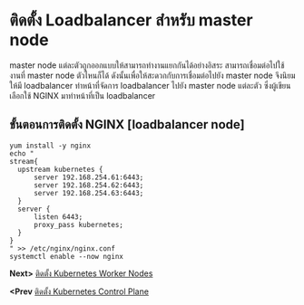 # ติดตั้ง Loadbalancer สำหรับ master node
master node แต่ละตัวถูกออกแบบให้สามารถทำงานแยกกันได้อย่างอิสระ สามารถเชื่อมต่อไปใช้งานที่ master node ตัวไหนก็ได้ ดังนั้นเพื่อให้สะดวกกับการเชื่อมต่อไปยัง master node จึงนิยมให้มี loadbalancer ทำหน้าที่จัดการ loadbalancer ไปยัง master node แต่ละตัว ซึ่งผู้เขียนเลือกใช้ NGINX มาทำหน้าที่เป็น loadbalancer

## ขั้นตอนการติดตั้ง NGINX [loadbalancer node]
```
yum install -y nginx
echo " 
stream{
  upstream kubernetes {
      server 192.168.254.61:6443;
      server 192.168.254.62:6443;
      server 192.168.254.63:6443;
  }
  server {
      listen 6443;
      proxy_pass kubernetes;
  }
}
" >> /etc/nginx/nginx.conf
systemctl enable --now nginx
```
**Next>** [ติดตั้ง Kubernetes Worker Nodes](10-install-worker-node.md)

**<Prev** [ติดตั้ง Kubernetes Control Plane](08-install_kubernetes_control_plane.md)
